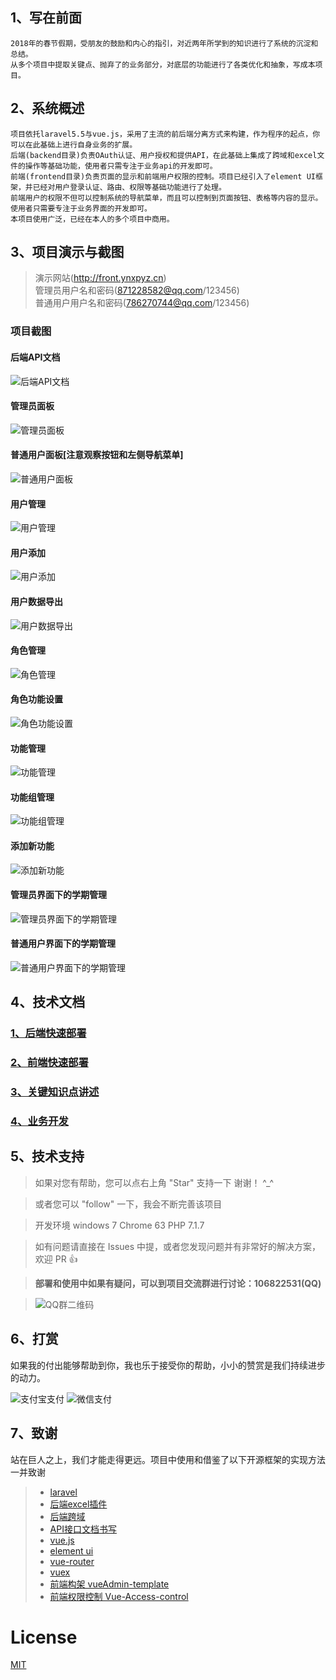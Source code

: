 ## 1、写在前面
    2018年的春节假期，受朋友的鼓励和内心的指引，对近两年所学到的知识进行了系统的沉淀和总结。
    从多个项目中提取关键点、抛弃了的业务部分，对底层的功能进行了各类优化和抽象，写成本项目。
    
## 2、系统概述
    项目依托laravel5.5与vue.js，采用了主流的前后端分离方式来构建，作为程序的起点，你可以在此基础上进行自身业务的扩展。
    后端(backend目录)负责OAuth认证、用户授权和提供API，在此基础上集成了跨域和excel文件的操作等基础功能，使用者只需专注于业务api的开发即可。
    前端(frontend目录)负责页面的显示和前端用户权限的控制。项目已经引入了element UI框架，并已经对用户登录认证、路由、权限等基础功能进行了处理。
    前端用户的权限不但可以控制系统的导航菜单，而且可以控制到页面按钮、表格等内容的显示。使用者只需要专注于业务界面的开发即可。
    本项目使用广泛，已经在本人的多个项目中商用。
    
## 3、项目演示与截图
> 演示网站(http://front.ynxpyz.cn)  
> 管理员用户名和密码(871228582@qq.com/123456)  
> 普通用户用户名和密码(786270744@qq.com/123456)

### 项目截图

#### 后端API文档
![后端API文档](https://github.com/wmhello/laravel_template_with_vue/raw/master/Screenshots/apidoc.png)

#### 管理员面板
![管理员面板](https://github.com/wmhello/laravel_template_with_vue/raw/master/Screenshots/dashboard.png)

#### 普通用户面板[注意观察按钮和左侧导航菜单]
![普通用户面板](https://github.com/wmhello/laravel_template_with_vue/raw/master/Screenshots/dishboard-user.png)

#### 用户管理
![用户管理](https://github.com/wmhello/laravel_template_with_vue/raw/master/Screenshots/user-list.png)

#### 用户添加
![用户添加](https://github.com/wmhello/laravel_template_with_vue/raw/master/Screenshots/user-add.png)

#### 用户数据导出
![用户数据导出](https://github.com/wmhello/laravel_template_with_vue/raw/master/Screenshots/user-download.png)

#### 角色管理
![角色管理](https://github.com/wmhello/laravel_template_with_vue/raw/master/Screenshots/role-manger.png)

#### 角色功能设置
![角色功能设置](https://github.com/wmhello/laravel_template_with_vue/raw/master/Screenshots/role-set-feature.png)

#### 功能管理
![功能管理](https://github.com/wmhello/laravel_template_with_vue/raw/master/Screenshots/permission-manger.png)

#### 功能组管理
![功能组管理](https://github.com/wmhello/laravel_template_with_vue/raw/master/Screenshots/permission-group.png)

#### 添加新功能
![添加新功能](https://github.com/wmhello/laravel_template_with_vue/raw/master/Screenshots/permission-feature.png)

#### 管理员界面下的学期管理
![管理员界面下的学期管理](https://github.com/wmhello/laravel_template_with_vue/raw/master/Screenshots/session-admin.png)

#### 普通用户界面下的学期管理
![普通用户界面下的学期管理](https://github.com/wmhello/laravel_template_with_vue/raw/master/Screenshots/session-user.png)

## 4、技术文档
### [1、后端快速部署](back.md)
### [2、前端快速部署](front.md)
### [3、关键知识点讲述](knowledge.md)
### [4、业务开发](developer.md)


## 5、技术支持
> 如果对您有帮助，您可以点右上角 "Star" 支持一下 谢谢！ ^_^

> 或者您可以 "follow" 一下，我会不断完善该项目

> 开发环境 windows 7  Chrome 63  PHP 7.1.7

> 如有问题请直接在 Issues 中提，或者您发现问题并有非常好的解决方案，欢迎 PR 👍

> __部署和使用中如果有疑问，可以到项目交流群进行讨论：106822531(QQ)__

> ![QQ群二维码](https://github.com/wmhello/laravel_template_with_vue/raw/master/Screenshots/qq_qrcode.jpg)

## 6、打赏
如果我的付出能够帮助到你，我也乐于接受你的帮助，小小的赞赏是我们持续进步的动力。

![支付宝支付](https://github.com/wmhello/laravel_template_with_vue/raw/master/Screenshots/pay1.jpg)
![微信支付](https://github.com/wmhello/laravel_template_with_vue/raw/master/Screenshots/wx.jpg)

## 7、致谢
  站在巨人之上，我们才能走得更远。项目中使用和借鉴了以下开源框架的实现方法 一并致谢
>- [laravel](https://laravel.com/) 
>- [后端excel插件](https://github.com/Maatwebsite/Laravel-Excel)
>- [后端跨域](https://github.com/barryvdh/laravel-cors)
>- [API接口文档书写](http://apidocjs.com/)
>- [vue.js](https://cn.vuejs.org/index.html)
>- [element ui](http://element.eleme.io/#/zh-CN) 
>- [vue-router](https://router.vuejs.org/)
>- [vuex](https://vuex.vuejs.org/)
>- [前端构架 vueAdmin-template](https://github.com/PanJiaChen/vueAdmin-template)
>- [前端权限控制 Vue-Access-control](https://github.com/tower1229/Vue-Access-Control)

# License

[MIT](https://github.com/wmhello/laravel_template_with_vue/blob/master/LICENSE)